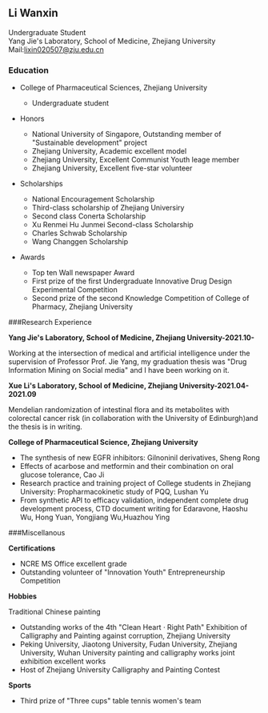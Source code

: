 ## Li Wanxin

Undergraduate Student  
Yang Jie's Laboratory, School of Medicine, Zhejiang University  
Mail:lixin020507@zju.edu.cn

### Education

* College of Pharmaceutical Sciences, Zhejiang University
  * Undergraduate student  


* Honors
  * National University of Singapore, Outstanding member of "Sustainable development" project
  * Zhejiang University, Academic excellent model
  * Zhejiang University, Excellent Communist Youth leage member
  * Zhejiang University, Excellent five-star volunteer


* Scholarships
  * National Encouragement Scholarship
  * Third-class scholarship of Zhejiang Universiry
  * Second class Conerta Scholarship
  * Xu Renmei Hu Junmei Second-class Scholarship
  * Charles Schwab Scholarship
  * Wang Changgen Scholarship


* Awards
  * Top ten Wall newspaper Award
  * First prize of the first Undergraduate Innovative Drug Design Experimental Competition
  * Second prize of the second Knowledge Competition of College of Pharmacy, Zhejiang University

###Research Experience


**Yang Jie's Laboratory, School of Medicine, Zhejiang University-2021.10-**

Working at the intersection of medical and artificial intelligence under the supervision of Professor Prof. Jie Yang, my graduation thesis was "Drug Information Mining on Social media" and I have been working on it.

**Xue Li's Laboratory, School of Medicine, Zhejiang University-2021.04-2021.09**

Mendelian randomization of intestinal flora and its metabolites with colorectal cancer risk (in collaboration with the University of Edinburgh)and the thesis is in writing. 

**College of Pharmaceutical Science, Zhejiang University**

* The synthesis of new EGFR inhibitors: Gilnoninil derivatives, Sheng Rong
* Effects of acarbose and metformin and their combination on oral glucose tolerance, Cao Ji
* Research practice and training project of College students in Zhejiang University: Propharmacokinetic study of PQQ, Lushan Yu
* From synthetic API to efficacy validation, independent complete drug development process, CTD document writing for Edaravone, Haoshu Wu, Hong Yuan, Yongjiang Wu,Huazhou Ying

###Miscellanous

**Certifications**
* NCRE MS Office excellent grade
* Outstanding volunteer of "Innovation Youth" Entrepreneurship Competition

**Hobbies**

Traditional Chinese painting
* Outstanding works of the 4th "Clean Heart · Right Path" Exhibition of Calligraphy and Painting against corruption, Zhejiang University
* Peking University, Jiaotong University, Fudan University, Zhejiang University, Wuhan University painting and calligraphy works joint exhibition excellent works
* Host of Zhejiang University Calligraphy and Painting Contest

**Sports**

* Third prize of "Three cups" table tennis women's team

